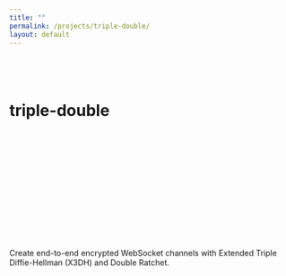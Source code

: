 ```yaml
---
title: ""
permalink: /projects/triple-double/
layout: default
---
```


# triple-double <a href="https://github.com/zbo14/triple-double"><svg class="svg-icon" style="vertical-align:middle"><use xlink:href="{{ '/assets/minima-social-icons.svg#github' | relative_url }}"></use></svg></a> <a href="https://www.npmjs.com/package/triple-double"><svg class="svg-icon" style="vertical-align:middle"><use xlink:href="{{ '/assets/minima-social-icons.svg#npm' | relative_url }}"></use></svg></a>

Create end-to-end encrypted WebSocket channels with Extended Triple Diffie-Hellman (X3DH) and Double Ratchet.

